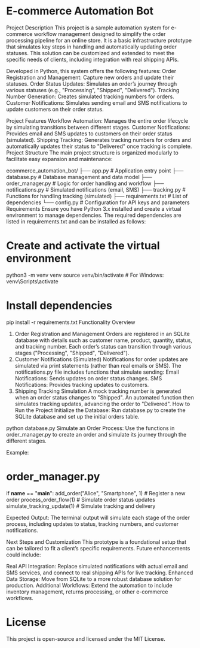 # E-commerce Automation Bot

Project Description
This project is a sample automation system for e-commerce workflow management designed to simplify the order processing pipeline for an online store. It is a basic infrastructure prototype that simulates key steps in handling and automatically updating order statuses. This solution can be customized and extended to meet the specific needs of clients, including integration with real shipping APIs.

Developed in Python, this system offers the following features:
Order Registration and Management: Capture new orders and update their statuses.
Order Status Updates: Simulates an order’s journey through various statuses (e.g., "Processing", "Shipped", "Delivered").
Tracking Number Generation: Creates simulated tracking numbers for orders.
Customer Notifications: Simulates sending email and SMS notifications to update customers on their order status.

Project Features
Workflow Automation: Manages the entire order lifecycle by simulating transitions between different stages.
Customer Notifications: Provides email and SMS updates to customers on their order status (simulated).
Shipping Tracking: Generates tracking numbers for orders and automatically updates their status to "Delivered" once tracking is complete.
Project Structure
The main project structure is organized modularly to facilitate easy expansion and maintenance:

ecommerce_automation_bot/
├── app.py               # Application entry point
├── database.py          # Database management and data model
├── order_manager.py     # Logic for order handling and workflow
├── notifications.py     # Simulated notifications (email, SMS)
├── tracking.py          # Functions for handling tracking (simulated)
├── requirements.txt     # List of dependencies
└── config.py            # Configuration for API keys and parameters
Requirements
Ensure you have Python 3.x installed and create a virtual environment to manage dependencies. The required dependencies are listed in requirements.txt and can be installed as follows:


# Create and activate the virtual environment
python3 -m venv venv
source venv/bin/activate  # For Windows: venv\Scripts\activate

# Install dependencies
pip install -r requirements.txt
Functionality Overview
1. Order Registration and Management
Orders are registered in an SQLite database with details such as customer name, product, quantity, status, and tracking number.
Each order’s status can transition through various stages ("Processing", "Shipped", "Delivered").
2. Customer Notifications (Simulated)
Notifications for order updates are simulated via print statements (rather than real emails or SMS).
The notifications.py file includes functions that simulate sending:
Email Notifications: Sends updates on order status changes.
SMS Notifications: Provides tracking updates to customers.
3. Shipping Tracking Simulation
A mock tracking number is generated when an order status changes to "Shipped".
An automated function then simulates tracking updates, advancing the order to "Delivered".
How to Run the Project
Initialize the Database: Run database.py to create the SQLite database and set up the initial orders table.


python database.py
Simulate an Order Process: Use the functions in order_manager.py to create an order and simulate its journey through the different stages.

Example:

# order_manager.py
if __name__ == "__main__":
    add_order("Alice", "Smartphone", 1)       # Register a new order
    process_order_flow(1)                     # Simulate order status updates
    simulate_tracking_update(1)               # Simulate tracking and delivery
    
Expected Output: The terminal output will simulate each stage of the order process, including updates to status, tracking numbers, and customer notifications.

Next Steps and Customization
This prototype is a foundational setup that can be tailored to fit a client’s specific requirements. Future enhancements could include:

Real API Integration: Replace simulated notifications with actual email and SMS services, and connect to real shipping APIs for live tracking.
Enhanced Data Storage: Move from SQLite to a more robust database solution for production.
Additional Workflows: Extend the automation to include inventory management, returns processing, or other e-commerce workflows.


# License
This project is open-source and licensed under the MIT License.
